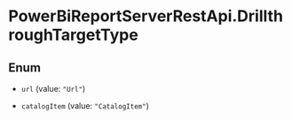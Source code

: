 # PowerBiReportServerRestApi.DrillthroughTargetType

## Enum


* `url` (value: `"Url"`)

* `catalogItem` (value: `"CatalogItem"`)


